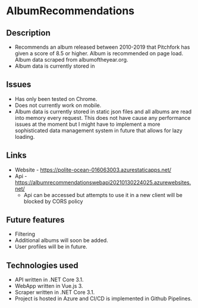 # AlbumRecommendations
## Description
* Recommends an album released between 2010-2019 that Pitchfork has given a score of 8.5 or higher. Album is recommended on page load. Album data scraped from albumoftheyear.org. 
* Album data is currently stored in 

## Issues
* Has only been tested on Chrome. 
* Does not currently work on mobile.
* Album data is currently stored in static json files and all albums are read into memory every request. This does not have cause any performance issues at the moment but I might have to implement a more sophisticated data management system in future that allows for lazy loading. 

## Links 
* Website - https://polite-ocean-016063003.azurestaticapps.net/
* Api - https://albumrecommendationswebapi20210130224025.azurewebsites.net/
  * Api can be accessed but attempts to use it in a new client will be blocked by CORS policy  

## Future features
* Filtering 
* Additional albums will soon be added. 
* User profiles will be in future. 

## Technologies used
* API written in .NET Core 3.1.
* WebApp written in Vue.js 3.
* Scraper written in .NET Core 3.1.
* Project is hosted in Azure and CI/CD is implemented in Github Pipelines.
